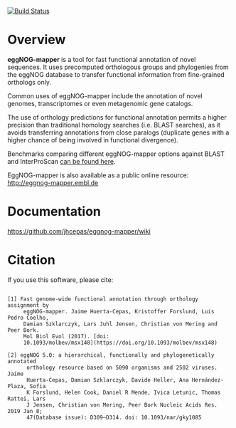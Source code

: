[![Build Status](https://travis-ci.com/eggnogdb/eggnog-mapper.svg?branch=master)](https://travis-ci.com/eggnogdb/eggnog-mapper)

# Overview
**eggNOG-mapper** is a tool for fast functional annotation of novel sequences. It uses precomputed orthologous groups and phylogenies from the eggNOG database to transfer functional information from fine-grained orthologs only.

Common uses of eggNOG-mapper include the annotation of novel genomes, transcriptomes or even metagenomic gene catalogs.

The use of orthology predictions for functional annotation permits a higher precision than traditional homology searches (i.e. BLAST searches), as it avoids transferring annotations from close paralogs (duplicate genes with a higher chance of being involved in functional divergence).

Benchmarks comparing different eggNOG-mapper options against BLAST and InterProScan [can be found here](https://github.com/jhcepas/emapper-benchmark/blob/master/benchmark_analysis.ipynb).

EggNOG-mapper is also available as a public online resource: http://eggnog-mapper.embl.de

# Documentation
https://github.com/jhcepas/eggnog-mapper/wiki

# Citation

If you use this software, please cite:
```

[1] Fast genome-wide functional annotation through orthology assignment by
     eggNOG-mapper. Jaime Huerta-Cepas, Kristoffer Forslund, Luis Pedro Coelho,
     Damian Szklarczyk, Lars Juhl Jensen, Christian von Mering and Peer Bork.
     Mol Biol Evol (2017). [doi:
     10.1093/molbev/msx148](https://doi.org/10.1093/molbev/msx148)

[2] eggNOG 5.0: a hierarchical, functionally and phylogenetically annotated
      orthology resource based on 5090 organisms and 2502 viruses. Jaime
      Huerta-Cepas, Damian Szklarczyk, Davide Heller, Ana Hernández-Plaza, Sofia
      K Forslund, Helen Cook, Daniel R Mende, Ivica Letunic, Thomas Rattei, Lars
      J Jensen, Christian von Mering, Peer Bork Nucleic Acids Res. 2019 Jan 8;
      47(Database issue): D309–D314. doi: 10.1093/nar/gky1085 
```

